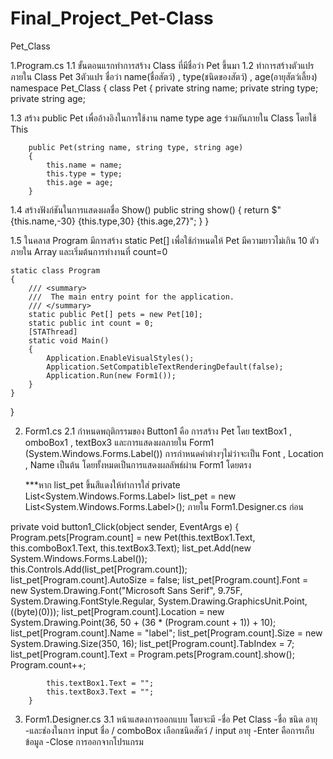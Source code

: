 # Final_Project_Pet-Class
Pet_Class

1.Program.cs
1.1 ขั้นตอนแรกทำการสร้าง Class ที่มีชื่อว่า Pet ขึ้นมา
1.2 ทำการสร้างตัวแปรภายใน Class Pet 3ตัวแปร ชื่อว่า name(ชื่อสัตว์) , type(ชนิดของสัตว์) , age(อายุสัตว์เลี้ยง)
namespace Pet_Class
{
    class Pet
    {
        private string name;
        private string type;
        private string age;

1.3 สร้าง public Pet เพื่ออ้างอิงในการใช้งาน name type age ร่วมกันภายใน Class โดยใช้ This

        public Pet(string name, string type, string age)
        {
            this.name = name;
            this.type = type;
            this.age = age;
        }

1.4 สร้างฟังก์ชันในการแสดงผลชื่อ Show()
        public string show()
        {
            return $" {this.name,-30} {this.type,30} {this.age,27}";
        }
    }

1.5 ในคลาส Program มีการสร้าง static Pet[] เพื่อใช้กำหนดให้ Pet มีความยาวไม่เกิน 10 ตัว ภายใน Array และเริ่มต้นการทำงานที่ count=0

    static class Program
    {
        /// <summary>
        ///  The main entry point for the application.
        /// </summary>
        static public Pet[] pets = new Pet[10];
        static public int count = 0;
        [STAThread]
        static void Main()
        {
            Application.EnableVisualStyles();
            Application.SetCompatibleTextRenderingDefault(false);
            Application.Run(new Form1());
        }
    }
}













2. Form1.cs
2.1 กำหนดพฤติกรรมของ Button1 คือ การสร้าง  Pet โดย textBox1 , omboBox1 , textBox3 และการแสดงผลภายใน Form1 (System.Windows.Forms.Label()) การกำหนดค่าต่างๆไม่ว่าจะเป็น Font , Location , Name เป็นต้น โดยทั้งหมดเป็นการแสดงผลลัพธ์ผ่าน Form1 โดยตรง


	***หาก list_pet ขึ้นสีแดงให้ทำการใส่ 
private List<System.Windows.Forms.Label> list_pet = new List<System.Windows.Forms.Label>();
ภายใน Form1.Designer.cs ก่อน


private void button1_Click(object sender, EventArgs e)
        {
            Program.pets[Program.count] = new Pet(this.textBox1.Text, this.comboBox1.Text, this.textBox3.Text);
            list_pet.Add(new System.Windows.Forms.Label());
            this.Controls.Add(list_pet[Program.count]);
            list_pet[Program.count].AutoSize = false;
            list_pet[Program.count].Font = new System.Drawing.Font("Microsoft Sans Serif", 9.75F, System.Drawing.FontStyle.Regular,
                System.Drawing.GraphicsUnit.Point, ((byte)(0)));
            list_pet[Program.count].Location = new System.Drawing.Point(36, 50 + (36 * (Program.count + 1)) + 10);
            list_pet[Program.count].Name = "label";
            list_pet[Program.count].Size = new System.Drawing.Size(350, 16);
            list_pet[Program.count].TabIndex = 7;
            list_pet[Program.count].Text = Program.pets[Program.count].show();
            Program.count++;

            this.textBox1.Text = "";
            this.textBox3.Text = "";
        }








3. Form1.Designer.cs
3.1 หน้าแสดงการออกแบบ โดยจะมี 
-ชื่อ Pet Class 
-ชื่อ ชนิด อายุ 
-และช่องในการ input ชื่อ / comboBox เลือกชนิดสัตว์ / input อายุ 
-Enter คือการเก็บข้อมูล
-Close การออกจากโปรแกรม

